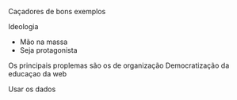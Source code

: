 Caçadores de bons exemplos

Ideologia
- Mão na massa
- Seja protagonista

Os principais proplemas são os de organização
Democratização da educaçao da web

Usar os dados
